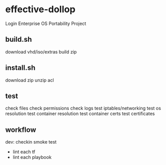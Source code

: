 # effective-dollop
Login Enterprise OS Portability Project

build.sh
-----
download vhd/iso/extras
build zip

install.sh
-----
download zip
unzip
acl

test
---
check files
check permissions
check logs
test iptables/networking
test os resolution
test container resolution
test container certs
test certificates

workflow
-----
dev:
checkin
smoke test
- lint each tf
- lint each playbook